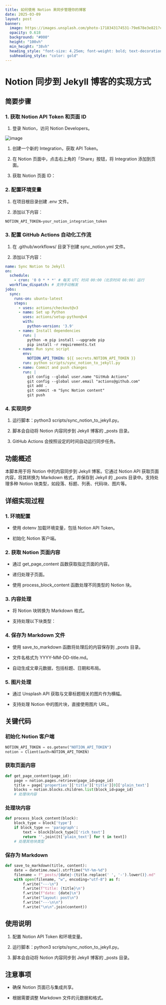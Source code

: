 ```yaml
---
title: 如何使用 Notion 来同步管理你的博客
date: 2025-03-09
layout: post
banner:
  image: https://images.unsplash.com/photo-1718343174531-79e678e3e821?crop=entropy&cs=tinysrgb&fit=max&fm=jpg&ixid=M3w2OTIwMzJ8MHwxfHJhbmRvbXx8fHx8fHx8fDE3NDE1NTE1MTF8&ixlib=rb-4.0.3&q=80&w=1080
  opacity: 0.618
  background: "#000"
  height: "100vh"
  min_height: "38vh"
  heading_style: "font-size: 4.25em; font-weight: bold; text-decoration: underline"
  subheading_style: "color: gold"
---
```


# Notion 同步到 Jekyll 博客的实现方式

## 简要步骤

### 1. 获取 Notion API Token 和页面 ID

1. 登录 Notion，访问 Notion Developers。

![image](https://prod-files-secure.s3.us-west-2.amazonaws.com/a7a0cc5a-89b9-4cda-8686-1fba0ca52f40/d19c1afe-dea5-4312-9333-786b0ba83054/image.png?X-Amz-Algorithm=AWS4-HMAC-SHA256&X-Amz-Content-Sha256=UNSIGNED-PAYLOAD&X-Amz-Credential=ASIAZI2LB466YWPFQ26O%2F20250309%2Fus-west-2%2Fs3%2Faws4_request&X-Amz-Date=20250309T201831Z&X-Amz-Expires=3600&X-Amz-Security-Token=IQoJb3JpZ2luX2VjEDQaCXVzLXdlc3QtMiJGMEQCIDXCRs%2FOscZn5chkvDXJVZY5QVR5GCy%2FrCiO3vT5klTkAiBHwLmIqqc5DvI85G2ig24O3Ht52glufTTFvB9OQomzzir%2FAwh9EAAaDDYzNzQyMzE4MzgwNSIMjB8vWH3Rw1rFiVEZKtwDHcc9ITYY7GrFafanRN%2Fx6GYVrJRB3bgV8cRb4ezC4UJcmU3ytrYinv6Cu%2Bkf2VBOKO33z954tNW1qBF0p%2BH3gOb3S6zNjAkXvhJj1%2F9pnv%2B2In%2BM6lE63v173BDGFMJW5b8uv2J5HGeirAkslKtwpmMmyq%2BGJ7hUb0eJHTlJv0ZIIFjcSqawA0Poz%2BM4jfACtD4AJiKEeV9bR6uf%2BaC1bQxuELI5vUiZuYvMLWVhBtUiJVtAl0XOuhUVXdPwKyQYKI3wdvyJyxxzWLbPAAL6xztN2pgjNv69bcI1YVo1EDYK8SNvDcZSiGNTTrfniXQ4KOBWZDJUWmXFA4CueEJ%2BKYyaWiYd%2BwHsTrG7fhgthFEvV%2F%2FSmBGWTK9Mhyd3ouoEkQySy0JWIUBRKjjHDNmwNIlZKTspxVyMAByB3Bnv%2F8A162uxH7u%2FL6ZgO0nqTyEYI2c6vznd3o%2FHHe7OKlOrWVXRq5U6iQrVhBpmVxLBZKXrD4x8FJdPdV5f6EFnhmSdXDy0NJaz5gBhCvbrV0Q%2BLqC8wJBowWJZaFGeVujxdcYDWwpZaRXFfWKwUCNZoyPy%2BBQkC%2FppUNgR0cv5C6TBRHRqnJDfxRklMqzyu6iSGuGQfR3my%2FvfMBDCcKcw5eC3vgY6pgHA%2BmYhoE0EliZZFV1HVEigoY2is00IM12QFOhVb6jg9qmrP249eXoLXXzdj74CjjuqlEALLrOC6Zt9sTpOnuN4X8xfkbbN854wt3gEX5oTlwm%2FdfCX6yYgmpBr%2FiYEuENv6ZTeledHIT2SyInQOds2mmgJSSllCShEl4BEHCPMGKeZzIDkyUcTsqsCxAyu0ONNVh7viuUKdgq%2Bav8zzFV0rizWDhSo&X-Amz-Signature=fa2239c6400db2c4c2bcd1e30f90acf64b214719e3aa3951e083f905ec61b29c&X-Amz-SignedHeaders=host&x-id=GetObject)

1. 创建一个新的 Integration，获取 API Token。

1. 在 Notion 页面中，点击右上角的「Share」按钮，将 Integration 添加到页面。

1. 获取 Notion 页面 ID：


### 2. 配置环境变量

1. 在项目根目录创建 .env 文件。

1. 添加以下内容：

```javascript
NOTION_API_TOKEN=your_notion_integration_token
```

### 3. 配置 GitHub Actions 自动化工作流

1. 在 .github/workflows/ 目录下创建 sync_notion.yml 文件。

1. 添加以下内容：

```yaml
name: Sync Notion to Jekyll
on:
  schedule:
    - cron: '0 0 * * *' # 每天 UTC 时间 00:00（北京时间 08:00）运行
  workflow_dispatch: # 支持手动触发
jobs:
  sync:
    runs-on: ubuntu-latest
    steps:
      - uses: actions/checkout@v3
      - name: Set up Python
        uses: actions/setup-python@v4
        with:
          python-version: '3.9'
      - name: Install dependencies
        run: |
          python -m pip install --upgrade pip
          pip install -r requirements.txt
      - name: Run sync script
        env:
          NOTION_API_TOKEN: ${{ secrets.NOTION_API_TOKEN }}
        run: python scripts/sync_notion_to_jekyll.py
      - name: Commit and push changes
        run: |
          git config --global user.name "GitHub Actions"
          git config --global user.email "actions@github.com"
          git add .
          git commit -m "Sync Notion content"
          git push
```

### 4. 实现同步

1. 运行脚本：python3 scripts/sync_notion_to_jekyll.py。

1. 脚本会自动将 Notion 内容同步到 Jekyll 博客的 _posts 目录。

1. GitHub Actions 会按照设定的时间自动运行同步任务。

## 功能概述

本脚本用于将 Notion 中的内容同步到 Jekyll 博客。它通过 Notion API 获取页面内容，将其转换为 Markdown 格式，并保存到 Jekyll 的 _posts 目录中。支持处理多种 Notion 块类型，如段落、标题、列表、代码块、图片等。

## 详细实现过程

### 1. 环境配置

- 使用 dotenv 加载环境变量，包括 Notion API Token。

- 初始化 Notion 客户端。

### 2. 获取 Notion 页面内容

- 通过 get_page_content 函数获取指定页面的内容。

- 递归处理子页面。

- 使用 process_block_content 函数处理不同类型的 Notion 块。

### 3. 内容处理

- 将 Notion 块转换为 Markdown 格式。

- 支持处理以下块类型：


### 4. 保存为 Markdown 文件

- 使用 save_to_markdown 函数将处理后的内容保存到 _posts 目录。

- 文件名格式为 YYYY-MM-DD-title.md。

- 自动生成文章元数据，包括标题、日期和布局。

### 5. 图片处理

- 通过 Unsplash API 获取与文章标题相关的图片作为横幅。

- 支持处理 Notion 中的图片块，直接使用图片 URL。

## 关键代码

### 初始化 Notion 客户端

```python
NOTION_API_TOKEN = os.getenv("NOTION_API_TOKEN")
notion = Client(auth=NOTION_API_TOKEN)
```

### 获取页面内容

```python
def get_page_content(page_id):
    page = notion.pages.retrieve(page_id=page_id)
    title = page['properties']['title']['title'][0]['plain_text']
    blocks = notion.blocks.children.list(block_id=page_id)
    # 处理块内容
```

### 处理块内容

```python
def process_block_content(block):
    block_type = block['type']
    if block_type == 'paragraph':
        text = block[block_type]['rich_text']
        return ''.join([t['plain_text'] for t in text])
    # 处理其他块类型
```

### 保存为 Markdown

```python
def save_to_markdown(title, content):
    date = datetime.now().strftime("%Y-%m-%d")
    filename = f"_posts/{date}-{title.replace(' ', '-').lower()}.md"
    with open(filename, "w", encoding="utf-8") as f:
        f.write("---\n")
        f.write(f"title: {title}\n")
        f.write(f"date: {date}\n")
        f.write("layout: post\n")
        f.write("---\n\n")
        f.write("\n\n".join(content))
```

## 使用说明

1. 配置 Notion API Token 和环境变量。

1. 运行脚本：python3 scripts/sync_notion_to_jekyll.py。

1. 脚本会自动将 Notion 内容同步到 Jekyll 博客的 _posts 目录。

## 注意事项

- 确保 Notion 页面已与集成共享。

- 根据需要调整 Markdown 文件的元数据和格式。